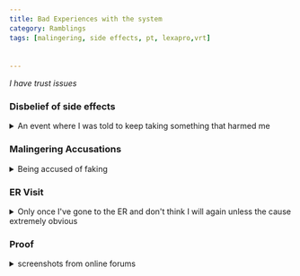 ```yaml
---
title: Bad Experiences with the system
category: Ramblings
tags: [malingering, side effects, pt, lexapro,vrt]


---
```


<i>
I have trust issues
</i> 





### Disbelief of side effects

<details><summary>An event where I was told to keep taking something that harmed me </summary> 


I used to disregard mild side effects, thinking they might be from something else or a placebo effect. But there were instances when it was unmistakable, like with Lexapro. After a few days on it, I experienced constant shaking, sickness, and strange sensations. My sleep patterns were erratic; I'd either fall asleep instantly or feel like I'd been awake all day upon waking.

I called my doctor's office, and they assured me these initial symptoms were normal, suggesting I take the prescribed hydroxyzine alongside it. Trusting my doctor, I tried to ignore the symptoms. However, on the seventh day, I woke up, got ready for work, and suddenly felt a shock up my spine. I lost sensation in my limbs, collapsed, and experienced total paralysis with no breathing or heartbeat. It was a terrifying experience, and I couldn't even scream. After a minute, I regained feeling and hyperventilated.

I called my doctor's office, who advised me to come in without driving. They found elevated vitals and nystagmus but didn't see anything requiring an ER visit. Strangely, my doctor insisted I continue the medication and claimed it was just a placebo in the first month. His reaction left a lasting fear of medication, as I worry there won't be help if something goes wrong. I should have changed doctors, but I hesitated due to the time invested with him and self-doubt about my actions during this incident.
Also he had agreed to do further testing as I felt something was very wrong.  

</details> 


### Malingering Accusations
<details> <summary> Being accused of faking </summary>

I keep my medical records for accurate reference due to my cognitive and memory issues, relying on OCR technology for recall. When I requested records from my physical therapist (PT), I noticed they mentioned my absence between my initial evaluation and the start of therapy, suggesting I might be malingering. They also questioned the validity of my condition, noting that I briefly stood still while they applied straps and then continued to wobble.  
<br>
I could have explained the reasons behind these actions (e.g., delays due to financial issues, surgery, the pandemic, and transportation challenges). Additionally, my blood pressure issue affects my vestibular system, so calf tightening briefly stabilizes me but worsens it when released. Ironically, But they assumed and documented without asking. I worry that future physicians might side with the PT, dismissing my case due to this written statement.  
<br>
I didn't know how to resolve this at the time. Consulting with a psychologist and others, I received mixed advice. Some suggested filing a complaint and correcting it, while others believed the correction might draw more attention and considered it just an opinion. Given the small city and potential system backlash, I hesitated.   
<br>
I've been warned that this incident could harm future attempts at Social Security Disability Insurance (SSDI) if I become unable to work due to my condition. This casual approach by my PT, especially after I confided in them about the importance of keeping myself employed as I could end up homeless, has left me feeling betrayed. There appeared to be no turmoil between us and she was quite pleasant. The whole situation really messed with my head. 
<br>

<img src="/assets/img/malingering.png">


</details>

### ER Visit
<details><summary> Only once I've gone to the ER and don't think I will again unless the cause extremely obvious</summary> 
I went to the ER a long time ago because I kept fainting over and over. I was barely conscious and they kept accusing me of drug use while I was too confused and out of it to understand why they were so insistent on me "fessing up". Lectured me for using weed when I was younger and blamed it on that. Wrote on my chart that I am involved in illicit drug use. Then blamed it on the one cup of coffee I had that morning. I tried to show them everytime I stood up, everything would crash but they kept forcing me to lay back down and wouldn't catch it on any monitors. I was drug tested which was clean and they didn't say anything much after that... wheeled into the billing department then told to leave. I sat outside continuing to pass out on the sidewalk. Made me feel both worse and better when I found out this was a common thing for patients and even happened to a few others I know of. 
</details>

### Proof
<details><summary>screenshots from online forums</summary>
I thought it was something I was doing wrong for a while until I realized this is just what happens when you have these symptoms and no answers.   
Got me a bit curious about why, with all their education, they can assume malice/laziness so confidently. I personally know the symptoms I have are debilitating and very real so how many others are they treating poorly? Apparently a lot.    <br>
There's also quite a few web forums particularly designed to follow patient's social media pages and after reading over these for a long time I've noticed many are healthcare workers themselves. They laugh at and mock the patients even when they die. Constantly following them. Their discussions come up when you search for that patient's alias. Even after their death they continue to follow the patient's families and remark how much happier their family must be without them.  <br>
Funny enough when HCWs get a condition like this themselves it goes one of two ways. It's so mild that they can continue working and double down on their theories that the patients are drama queens, or if they have to quit working, the medical system turns against them. 

Another reason I'm not really getting much worked up anymore. 
<br>
<img src="/assets/img/reddit1.jpg">
<br>
<img src="/assets/img/reddit2.PNG">
<br>
<img src="/assets/img/reddit3.jpg">


</details>





